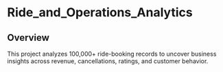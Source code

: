 # Ride_and_Operations_Analytics

## Overview  
This project analyzes 100,000+ ride-booking records to uncover business insights across revenue, cancellations, ratings, and customer behavior. 
